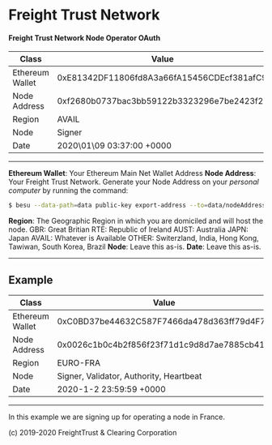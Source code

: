 # Freight Trust Network


 #### Freight Trust Network Node Operator OAuth


| Class           | Value                                                                 |
|-----------------|-----------------------------------------------------------------------|
| Ethereum Wallet | 0xE81342DF11806fd8A3a66fA15456CDEcf381afC9                            |
| Node Address    | 0xf2680b0737bac3bb59122b3323296e7be2423f2e                            |
| Region          | AVAIL                                                                 |
| Node            | Signer                                                                |
| Date            | 2020\01\09 03:37:00 \+0000                                            |
---
**Ethereum Wallet**: Your Ethereum Main Net Wallet Address
**Node Address**: Your Freight Trust Network. Generate your Node Address on your *personal computer* by running the command:
```bash 
$ besu --data-path=data public-key export-address --to=data/nodeAddress
```
**Region**: The Geographic Region in which you are domiciled and will host the node.
GBR: Great Britian
RTE: Republic of Ireland
AUST: Australia 
JAPN: Japan
AVAIL: Whatever is Available
OTHER: Switerzland, India, Hong Kong, Tawiwan, South Korea, Brazil
**Node**: Leave this as-is. 
**Date**: Leave this as-is.

---
## Example
| Class           | Value                                      |
|-----------------|--------------------------------------------|
| Ethereum Wallet | 0xC0BD37be44632C587F7466da478d363ff79d4F7A |
| Node Address    | 0x0026c1b0c4b2f856f23f71d1c9d8d7ae7885cb41 |
| Region          | EURO\-FRA                                  |
| Node            | Signer, Validator, Authority, Heartbeat    |
| Date            | 2020\-1\-2 23:59:59 \+0000                 |
---

In this example we are signing up for operating a node in France.

(c) 2019-2020 FreightTrust & Clearing Corporation
